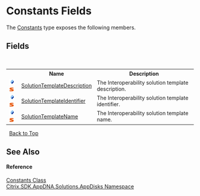 # Constants Fields
 

The <a href="eb951c2e-fa21-28bd-209b-2a21f95f6853">Constants</a> type exposes the following members.


## Fields
&nbsp;<table><tr><th></th><th>Name</th><th>Description</th></tr><tr><td>![Public field](media/pubfield.gif "Public field")![Static member](media/static.gif "Static member")</td><td><a href="cf0bf249-4937-db02-0796-e1834fe6a63e">SolutionTemplateDescription</a></td><td>
The Interoperability solution template description.</td></tr><tr><td>![Public field](media/pubfield.gif "Public field")![Static member](media/static.gif "Static member")</td><td><a href="e4e0375c-8dac-c88a-2dd0-4e39ec6ea9fc">SolutionTemplateIdentifier</a></td><td>
The Interoperability solution template identifier.</td></tr><tr><td>![Public field](media/pubfield.gif "Public field")![Static member](media/static.gif "Static member")</td><td><a href="32fed38e-edbb-06a8-c0dc-6ce7ad3b8b25">SolutionTemplateName</a></td><td>
The Interoperability solution template name.</td></tr></table>&nbsp;
<a href="#constants-fields">Back to Top</a>

## See Also


#### Reference
<a href="eb951c2e-fa21-28bd-209b-2a21f95f6853">Constants Class</a><br /><a href="3c384851-470e-e1e2-019f-9fa48f730a55">Citrix.SDK.AppDNA.Solutions.AppDisks Namespace</a><br />